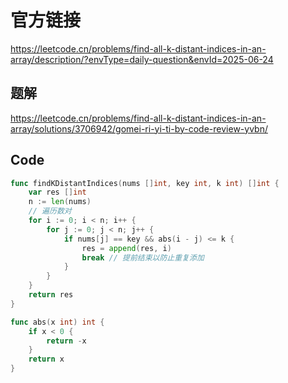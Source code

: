 # 官方链接
https://leetcode.cn/problems/find-all-k-distant-indices-in-an-array/description/?envType=daily-question&envId=2025-06-24

## 题解
https://leetcode.cn/problems/find-all-k-distant-indices-in-an-array/solutions/3706942/gomei-ri-yi-ti-by-code-review-yvbn/

## Code
```go
func findKDistantIndices(nums []int, key int, k int) []int {
    var res []int
	n := len(nums)
	// 遍历数对
	for i := 0; i < n; i++ {
		for j := 0; j < n; j++ {
			if nums[j] == key && abs(i - j) <= k {
				res = append(res, i)
				break // 提前结束以防止重复添加
			}
		}
	}
	return res
}

func abs(x int) int {
    if x < 0 {
        return -x
    }
    return x
}
```